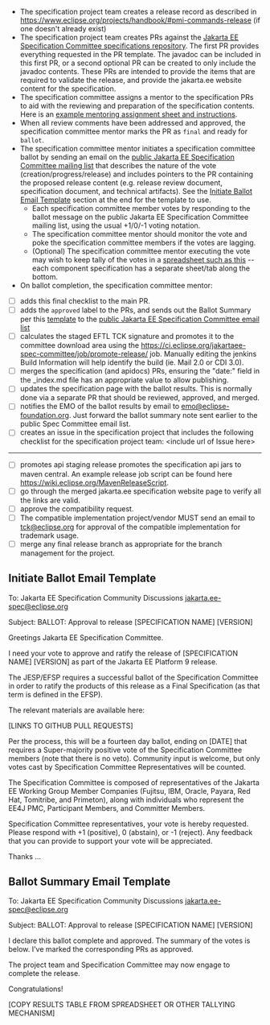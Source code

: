 * The specification project team creates a release record as described in https://www.eclipse.org/projects/handbook/#pmi-commands-release (if one doesn't already exist)
* The specification project team creates PRs against the [Jakarta EE Specification Committee specifications repository](https://github.com/jakartaee/specifications). The first
PR provides everything requested in the PR template. The javadoc can be included in this first PR, or a second optional PR can be created to only include the javadoc contents.
These PRs are intended to provide the items that are required to validate the release, and provide the jakarta.ee website
content for the specification.
* The specification committee assigns a mentor to the specification PRs to aid with the reviewing and preparation of the specification contents.  Here is an [example mentoring assignment sheet and instructions](https://docs.google.com/document/d/1KaSQBfiyJc2whfQdeuQ1Y7mXnnUnnCuiE-nAqUq5Foo/edit).
* When all review comments have been addressed and approved, the specification committee mentor marks the PR as `final` and ready for `ballot`.
* The specification committee mentor initiates a specification committee ballot by sending an email on the [public Jakarta EE Specification Committee mailing list](jakarta.ee-spec@eclipse.org) that describes the nature of the vote (creation/progress/release) and includes
pointers to the PR containing the proposed release content (e.g. release review document, specification document, and technical artifacts). See
the [Initiate Ballot Email Template](#initiate-ballot-email-template) section at the end for the template to use.
  * Each specification committee member votes by responding to the ballot message on the public Jakarta EE Specification Committee mailing list, using the usual +1/0/-1 voting notation.
  * The specification committee mentor should monitor the vote and poke the specification committee members if the votes are lagging.
  * (Optional) The specification committee mentor executing the vote may wish to keep tally of the votes in a [spreadsheet such as this](https://docs.google.com/spreadsheets/d/17kIjFbBOuGOv-rQvA3U_MUsNfXAyd8uzPn6h4752tok/edit) -- each component specification has a separate sheet/tab along the bottom.
* On ballot completion, the specification committee mentor:
 - [ ] adds this final checklist to the main PR.
 - [ ] adds the `approved` label to the PRs, and sends out the Ballot Summary per this [template](#ballot-summary-email-template) to the [public Jakarta EE Specification Committee email list](jakarta.ee-spec@eclipse.org)
 - [ ] calculates the staged EFTL TCK signature and promotes it to the committee download area
  using the https://ci.eclipse.org/jakartaee-spec-committee/job/promote-release/ job. Manually editing the jenkins Build Information will help identify the build (ie. Mail 2.0 or CDI 3.0).
 - [ ] merges the specification (and apidocs) PRs, ensuring the "date:" field in the _index.md file has an appropriate value to allow publishing.
 - [ ] updates the specification page with the ballot results. This is normally done via a separate PR that should be reviewed, approved, and merged.
 - [ ] notifies the EMO of the ballot results by email to [emo@eclipse-foundation.org](emo@eclipse-foundation.org). Just forward the ballot summary note sent earlier to the public Spec Committee email list.
 - [ ] creates an issue in the specification project that includes the following checklist for the specification project team:
 \<include url of Issue here>

<!-- Add this list to the specification project issue.  Delete this section of checklist from Spec PR once this specification project issue is created and logged. -->
 ----
 - [ ] promotes api staging release promotes the specification api jars to maven central. An example release job script can be found here https://wiki.eclipse.org/MavenReleaseScript.
 - [ ] go through the merged jakarta.ee specification website page to verify all the links are valid.
 - [ ] approve the compatibility request.
 - [ ] The compatible implementation project/vendor MUST send an email to tck@eclipse.org for approval of the compatible implementation for trademark usage.
 - [ ] merge any final release branch as appropriate for the branch management for the project.

## Initiate Ballot Email Template

To: Jakarta EE Specification Community Discussions <jakarta.ee-spec@eclipse.org>
 
Subject: BALLOT: Approval to release [SPECIFICATION NAME] [VERSION] 
 
Greetings Jakarta EE Specification Committee.
 
I need your vote to approve and ratify the release of [SPECIFICATION NAME] [VERSION] as part of the Jakarta EE Platform 9 release. 
 
The JESP/EFSP requires a successful ballot of the Specification Committee in order to ratify the products of this release as a Final Specification (as that term is defined in the EFSP). 
 
The relevant materials are available here:
 
[LINKS TO GITHUB PULL REQUESTS]
 
Per the process, this will be a fourteen day ballot, ending on [DATE] that requires a Super-majority positive vote of the Specification Committee members (note that there is no veto). Community input is welcome, but only votes cast by Specification Committee Representatives will be counted.
 
The Specification Committee is composed of representatives of the Jakarta EE Working Group Member Companies (Fujitsu, IBM, Oracle, Payara, Red Hat, Tomitribe, and Primeton), along with individuals who represent the EE4J PMC, Participant Members, and Committer Members.
 
Specification Committee representatives, your vote is hereby requested. Please respond with +1 (positive), 0 (abstain), or -1 (reject).  Any feedback that you can provide to support your vote will be appreciated.

Thanks … 

## Ballot Summary Email Template

To: Jakarta EE Specification Community Discussions <jakarta.ee-spec@eclipse.org>

Subject: BALLOT: Approval to release [SPECIFICATION NAME] [VERSION] 

I declare this ballot complete and approved. The summary of the votes is below. I've marked the corresponding PRs as approved.

The project team and Specification Committee may now engage to complete the release.

Congratulations!

[COPY RESULTS TABLE FROM SPREADSHEET OR OTHER TALLYING MECHANISM]
